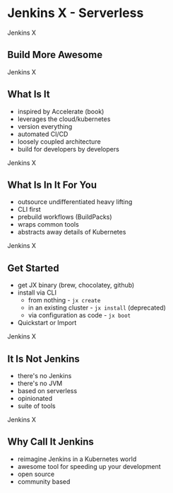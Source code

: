 <!-- .slide: class="center" -->
# Jenkins X - Serverless


<!-- .slide: class="dark center" -->
<div class="label">Jenkins X</div>

## Build More Awesome


<!-- .slide: class="dark center" -->
<div class="label">Jenkins X</div>

## What Is It

* inspired by Accelerate (book)<!-- .element: class="fragment" -->
* leverages the cloud/kubernetes<!-- .element: class="fragment" -->
* version everything<!-- .element: class="fragment" -->
* automated CI/CD<!-- .element: class="fragment" -->
* loosely coupled architecture<!-- .element: class="fragment" -->
* build for developers by developers<!-- .element: class="fragment" -->


<!-- .slide: class="center light" -->
<!-- .slide: data-background="../img/jx-serverless-arch.png" data-background-size="contain" data-background-color="#FFF" -->


<!-- .slide: class="dark center" -->
<div class="label">Jenkins X</div>

## What Is In It For You

* outsource undifferentiated heavy lifting
* CLI first
* prebuild workflows (BuildPacks)
* wraps common tools
* abstracts away details of Kubernetes


<!-- .slide: class="dark center" -->
<div class="label">Jenkins X</div>

## Get Started

* get JX binary (brew, chocolatey, github)
* install via CLI
    * from nothing - `jx create`
    * in an existing cluster - `jx install` (deprecated)
    * via configuration as code - `jx boot`
* Quickstart or Import


<!-- .slide: class="dark center" -->
<div class="label">Jenkins X</div>

## It Is Not Jenkins

* there's no Jenkins<!-- .element: class="fragment" -->
* there's no JVM<!-- .element: class="fragment" -->
* based on serverless<!-- .element: class="fragment" -->
* opinionated<!-- .element: class="fragment" -->
* suite of tools<!-- .element: class="fragment" -->


<!-- .slide: class="dark center" -->
<div class="label">Jenkins X</div>

## Why Call It Jenkins

* reimagine Jenkins in a Kubernetes world
* awesome tool for speeding up your development
* open source
* community based